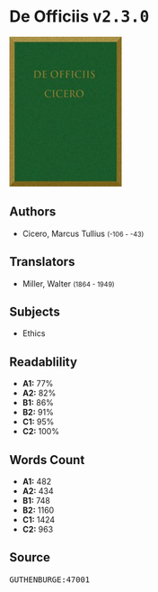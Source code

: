 # De Officiis <kbd>v2.3.0</kbd>

![](./cover.medium.jpg "")

## Authors


 - Cicero, Marcus Tullius <small>(-106 - -43)</small>

## Translators


 - Miller, Walter <small>(1864 - 1949)</small>

## Subjects


 - Ethics

## Readablility


 - **A1:** 77%
 - **A2:** 82%
 - **B1:** 86%
 - **B2:** 91%
 - **C1:** 95%
 - **C2:** 100%

## Words Count


 - **A1:** 482
 - **A2:** 434
 - **B1:** 748
 - **B2:** 1160
 - **C1:** 1424
 - **C2:** 963

## Source


<kbd>GUTHENBURGE:47001</kbd>
